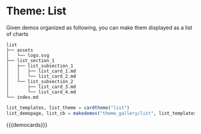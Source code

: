 # Theme: List

Given demos organized as following, you can make them displayed as a list of charts

```text
list
├── assets
│   └── logo.svg
├── list_section_1
│   ├── list_subsection_1
│   │   ├── list_card_1.md
│   │   └── list_card_2.md
│   └── list_subsection_2
│       ├── list_card_3.md
│       └── list_card_4.md
└── index.md
```

```julia
list_templates, list_theme = cardtheme("list")
list_demopage, list_cb = makedemos("theme_gallery/list", list_templates)
```



{{{democards}}}
